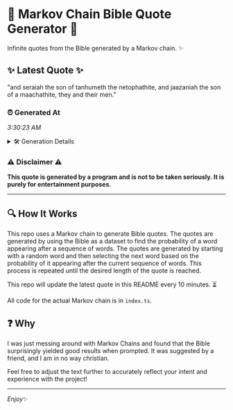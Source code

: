 # 📖 Markov Chain Bible Quote Generator 📖

Infinite quotes from the Bible generated by a Markov chain. ✨

## ✨ Latest Quote ✨
"and seraiah the son of tanhumeth the netophathite, and jaazaniah the son of a maachathite, they and their men."

### ⏰ Generated At
*3:30:23 AM*

<details>
    <summary>🛠️ Generation Details</summary>
    <p>
        <strong>🌱 Seed:</strong> and<br>
        <strong>🔄 Iterations:</strong> 18<br>
        <strong>📜 Context History:</strong><br>[ and ]: seraiah<br>[ and, seraiah ]: the<br>[ and, seraiah, the ]: son<br>[ and, seraiah, the, son ]: of<br>[ and, seraiah, the, son, of ]: tanhumeth<br>[ and, seraiah, the, son, of, tanhumeth ]: the<br>[ seraiah, the, son, of, tanhumeth, the ]: netophathite,<br>[ the, son, of, tanhumeth, the, netophathite, ]: and<br>[ son, of, tanhumeth, the, netophathite,, and ]: jaazaniah<br>[ of, tanhumeth, the, netophathite,, and, jaazaniah ]: the<br>[ tanhumeth, the, netophathite,, and, jaazaniah, the ]: son<br>[ the, netophathite,, and, jaazaniah, the, son ]: of<br>[ netophathite,, and, jaazaniah, the, son, of ]: a<br>[ and, jaazaniah, the, son, of, a ]: maachathite,<br>[ jaazaniah, the, son, of, a, maachathite, ]: they<br>[ the, son, of, a, maachathite,, they ]: and<br>[ son, of, a, maachathite,, they, and ]: their<br>[ of, a, maachathite,, they, and, their ]: men.<br>
    </p>
</details>

### ⚠️ Disclaimer ⚠️
**This quote is generated by a program and is not to be taken seriously. It is purely for entertainment purposes.**

---

## 🔍 How It Works

This repo uses a Markov chain to generate Bible quotes. The quotes are generated by using the Bible as a dataset to find the probability of a word appearing after a sequence of words. The quotes are generated by starting with a random word and then selecting the next word based on the probability of it appearing after the current sequence of words. This process is repeated until the desired length of the quote is reached.

This repo will update the latest quote in this README every 10 minutes. ⏳

All code for the actual Markov chain is in `index.ts`.

## ❓ Why

I was just messing around with Markov Chains and found that the Bible surprisingly yielded good results when prompted. 
It was suggested by a friend, and I am in no way christian.

Feel free to adjust the text further to accurately reflect your intent and experience with the project!

---

*Enjoy*✨
